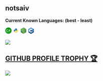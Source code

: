 <h2>notsaiv</h2>

**Current Known Languages: (best - least)**

<code><img height="20" src="https://raw.githubusercontent.com/github/explore/80688e429a7d4ef2fca1e82350fe8e3517d3494d/topics/csharp/csharp.png"></code>
<code><img height="20" src="https://raw.githubusercontent.com/github/explore/80688e429a7d4ef2fca1e82350fe8e3517d3494d/topics/python/python.png"></code>
<code><img height="20" src="https://raw.githubusercontent.com/github/explore/80688e429a7d4ef2fca1e82350fe8e3517d3494d/topics/nodejs/nodejs.png"></code>
<code><img height="20" src="https://raw.githubusercontent.com/github/explore/80688e429a7d4ef2fca1e82350fe8e3517d3494d/topics/cpp/cpp.png"></code>


<a href="https://github.com/notsaiv">
  <img align="center" src="https://github-readme-stats.vercel.app/api?username=notsaiv&show_icons=true&include_all_commits=true&show_icons=true&title_color=fff&icon_color=79ff97&text_color=9f9f9f&bg_color=232323" />
  <a href="https://github.com/notsaiv?tab=repositories">
    
## GITHUB PROFILE TROPHY 🏆
<p>
  <img src="https://github-profile-trophy.vercel.app/?username=notsaiv&margin-w=25&margin-h=25&column=7&theme=darkhub" />    
</p>
</a>
</a>
<br>
